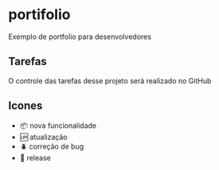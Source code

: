 # portifolio

Exemplo de portfolio para desenvolvedores

## Tarefas

O controle das tarefas desse projeto será realizado no GitHub

## Icones

- :package: nova funcionalidade
- :up: atualização
- :beetle: correção de bug
- :checkered_flag: release